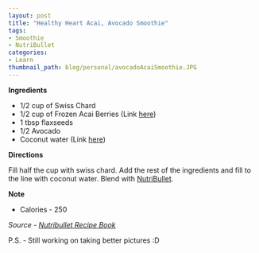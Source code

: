 ```yaml
---
layout: post
title: "Healthy Heart Acai, Avocado Smoothie"
tags:
- Smoothie
- NutriBullet
categories:
- Learn
thumbnail_path: blog/personal/avocadoAcaiSmoothie.JPG
---
```


**Ingredients** <br/>

* 1/2 cup of Swiss Chard <br/>
* 1/2 cup of Frozen Acai Berries (Link [here](https://www.amazon.com/Sambazon-Organic-Sugar-Pure-Acai/dp/B00TKWBTZE/ref=sr_1_2_a_it)) <br/>
* 1 tbsp flaxseeds <br/>
* 1/2 Avocado <br/>
* Coconut water (Link [here](https://www.amazon.com/Organic-Coconut-Certified-Project-Verified/dp/B01BGQ1MLW/ref=sr_1_2_a_it)) <br/>

**Directions** <br/>

Fill half the cup with swiss chard. Add the rest of the ingredients and fill to the line with coconut water. Blend with [NutriBullet](https://www.amazon.com/Bullet-NutriBullet-12-Piece-High-Speed-Blender/dp/B007TIE0GQ/ref=sr_1_1).

**Note** <br/>

* Calories - 250 <br/>

*Source - [Nutribullet Recipe Book](https://www.amazon.com/Nutribullet-Recipe-Book-Weight-Loss-Anti-Aging/dp/1502579995/ref=sr_1_1)*

P.S. - Still working on taking better pictures :D
